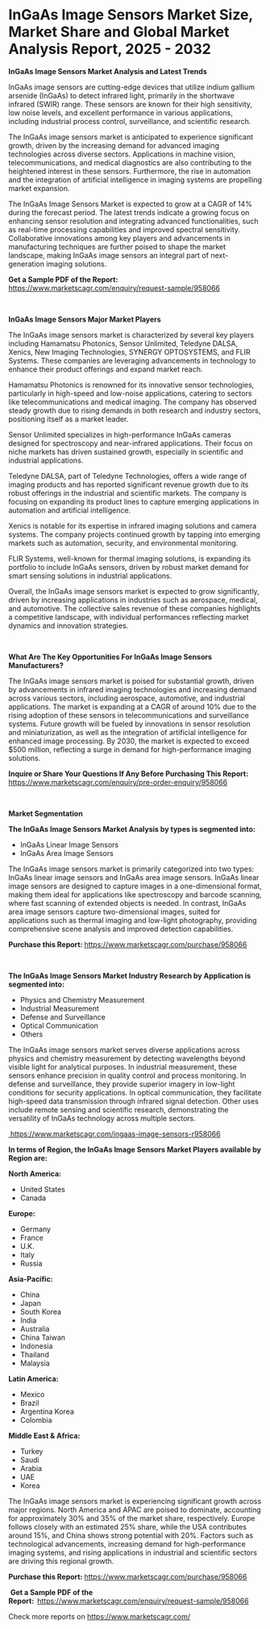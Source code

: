 <p><h1>InGaAs Image Sensors Market Size, Market Share and Global Market Analysis Report, 2025 - 2032</h1></p><p><strong>InGaAs Image Sensors Market Analysis and Latest Trends</strong></p>
<p><p>InGaAs image sensors are cutting-edge devices that utilize indium gallium arsenide (InGaAs) to detect infrared light, primarily in the shortwave infrared (SWIR) range. These sensors are known for their high sensitivity, low noise levels, and excellent performance in various applications, including industrial process control, surveillance, and scientific research.</p><p>The InGaAs image sensors market is anticipated to experience significant growth, driven by the increasing demand for advanced imaging technologies across diverse sectors. Applications in machine vision, telecommunications, and medical diagnostics are also contributing to the heightened interest in these sensors. Furthermore, the rise in automation and the integration of artificial intelligence in imaging systems are propelling market expansion.</p><p>The InGaAs Image Sensors Market is expected to grow at a CAGR of 14% during the forecast period. The latest trends indicate a growing focus on enhancing sensor resolution and integrating advanced functionalities, such as real-time processing capabilities and improved spectral sensitivity. Collaborative innovations among key players and advancements in manufacturing techniques are further poised to shape the market landscape, making InGaAs image sensors an integral part of next-generation imaging solutions.</p></p>
<p><strong>Get a Sample PDF of the Report:&nbsp;</strong> <a href="https://www.marketscagr.com/enquiry/request-sample/958066?utm_campaign=3249&utm_medium=2&utm_source=Github&utm_content=ia&utm_term=06042025&utm_id=ingaas-image-sensors">https://www.marketscagr.com/enquiry/request-sample/958066</a></p>
<p>&nbsp;</p>
<p><strong>InGaAs Image Sensors Major Market Players</strong></p>
<p><p>The InGaAs image sensors market is characterized by several key players including Hamamatsu Photonics, Sensor Unlimited, Teledyne DALSA, Xenics, New Imaging Technologies, SYNERGY OPTOSYSTEMS, and FLIR Systems. These companies are leveraging advancements in technology to enhance their product offerings and expand market reach.</p><p>Hamamatsu Photonics is renowned for its innovative sensor technologies, particularly in high-speed and low-noise applications, catering to sectors like telecommunications and medical imaging. The company has observed steady growth due to rising demands in both research and industry sectors, positioning itself as a market leader. </p><p>Sensor Unlimited specializes in high-performance InGaAs cameras designed for spectroscopy and near-infrared applications. Their focus on niche markets has driven sustained growth, especially in scientific and industrial applications. </p><p>Teledyne DALSA, part of Teledyne Technologies, offers a wide range of imaging products and has reported significant revenue growth due to its robust offerings in the industrial and scientific markets. The company is focusing on expanding its product lines to capture emerging applications in automation and artificial intelligence.</p><p>Xenics is notable for its expertise in infrared imaging solutions and camera systems. The company projects continued growth by tapping into emerging markets such as automation, security, and environmental monitoring.</p><p>FLIR Systems, well-known for thermal imaging solutions, is expanding its portfolio to include InGaAs sensors, driven by robust market demand for smart sensing solutions in industrial applications. </p><p>Overall, the InGaAs image sensors market is expected to grow significantly, driven by increasing applications in industries such as aerospace, medical, and automotive. The collective sales revenue of these companies highlights a competitive landscape, with individual performances reflecting market dynamics and innovation strategies.</p></p>
<p>&nbsp;</p>
<p><strong>What Are The Key Opportunities For InGaAs Image Sensors Manufacturers?</strong></p>
<p><p>The InGaAs image sensors market is poised for substantial growth, driven by advancements in infrared imaging technologies and increasing demand across various sectors, including aerospace, automotive, and industrial applications. The market is expanding at a CAGR of around 10% due to the rising adoption of these sensors in telecommunications and surveillance systems. Future growth will be fueled by innovations in sensor resolution and miniaturization, as well as the integration of artificial intelligence for enhanced image processing. By 2030, the market is expected to exceed $500 million, reflecting a surge in demand for high-performance imaging solutions.</p></p>
<p><strong>Inquire or Share Your Questions If Any Before Purchasing This Report:</strong> <a href="https://www.marketscagr.com/enquiry/pre-order-enquiry/958066?utm_campaign=3249&utm_medium=2&utm_source=Github&utm_content=ia&utm_term=06042025&utm_id=ingaas-image-sensors">https://www.marketscagr.com/enquiry/pre-order-enquiry/958066</a></p>
<p>&nbsp;</p>
<p><strong>Market Segmentation</strong></p>
<p><strong>The InGaAs Image Sensors Market Analysis by types is segmented into:</strong></p>
<p><ul><li>InGaAs Linear Image Sensors</li><li>InGaAs Area Image Sensors</li></ul></p>
<p><p>The InGaAs image sensors market is primarily categorized into two types: InGaAs linear image sensors and InGaAs area image sensors. InGaAs linear image sensors are designed to capture images in a one-dimensional format, making them ideal for applications like spectroscopy and barcode scanning, where fast scanning of extended objects is needed. In contrast, InGaAs area image sensors capture two-dimensional images, suited for applications such as thermal imaging and low-light photography, providing comprehensive scene analysis and improved detection capabilities.</p></p>
<p><strong>Purchase this Report:&nbsp;</strong><a href="https://www.marketscagr.com/purchase/958066?utm_campaign=3249&utm_medium=2&utm_source=Github&utm_content=ia&utm_term=06042025&utm_id=ingaas-image-sensors">https://www.marketscagr.com/purchase/958066</a></p>
<p>&nbsp;</p>
<p><strong>The InGaAs Image Sensors Market Industry Research by Application is segmented into:</strong></p>
<p><ul><li>Physics and Chemistry Measurement</li><li>Industrial Measurement</li><li>Defense and Surveillance</li><li>Optical Communication</li><li>Others</li></ul></p>
<p><p>The InGaAs image sensors market serves diverse applications across physics and chemistry measurement by detecting wavelengths beyond visible light for analytical purposes. In industrial measurement, these sensors enhance precision in quality control and process monitoring. In defense and surveillance, they provide superior imagery in low-light conditions for security applications. In optical communication, they facilitate high-speed data transmission through infrared signal detection. Other uses include remote sensing and scientific research, demonstrating the versatility of InGaAs technology across multiple sectors.</p></p>
<p><a href="https://www.marketscagr.com/ingaas-image-sensors-r958066?utm_campaign=3249&utm_medium=2&utm_source=Github&utm_content=ia&utm_term=06042025&utm_id=ingaas-image-sensors">&nbsp;https://www.marketscagr.com/ingaas-image-sensors-r958066</a></p>
<p><strong>In terms of Region, the InGaAs Image Sensors Market Players available by Region are:</strong></p>
<p>
    <p> <strong> North America: </strong>
        <ul>
            <li>United States</li>
            <li>Canada</li>
        </ul>
        </p> 
    <p> <strong> Europe: </strong>
        <ul>
            <li>Germany</li>
            <li>France</li>
            <li>U.K.</li>
            <li>Italy</li>
            <li>Russia</li>
        </ul>
        </p> 
    <p> <strong> Asia-Pacific: </strong>
        <ul>
            <li>China</li>
            <li>Japan</li>
            <li>South Korea</li>
            <li>India</li>
            <li>Australia</li>
            <li>China Taiwan</li>
            <li>Indonesia</li>
            <li>Thailand</li>
            <li>Malaysia</li>
        </ul>
        </p> 
    <p> <strong> Latin America: </strong>
        <ul>
            <li>Mexico</li>
            <li>Brazil</li>
            <li>Argentina Korea</li>
            <li>Colombia</li>
        </ul>
        </p> 
    <p> <strong> Middle East & Africa: </strong>
        <ul>
            <li>Turkey</li>
            <li>Saudi</li>
            <li>Arabia</li>
            <li>UAE</li>
            <li>Korea</li>
        </ul>
    </p>
    </p>
<p><p>The InGaAs image sensors market is experiencing significant growth across major regions. North America and APAC are poised to dominate, accounting for approximately 30% and 35% of the market share, respectively. Europe follows closely with an estimated 25% share, while the USA contributes around 15%, and China shows strong potential with 20%. Factors such as technological advancements, increasing demand for high-performance imaging systems, and rising applications in industrial and scientific sectors are driving this regional growth.</p></p>
<p><strong>Purchase this Report: </strong><a href="https://www.marketscagr.com/purchase/958066?utm_campaign=3249&utm_medium=2&utm_source=Github&utm_content=ia&utm_term=06042025&utm_id=ingaas-image-sensors">https://www.marketscagr.com/purchase/958066</a></p>
<p>&nbsp;<strong>Get a Sample PDF of the Report:&nbsp;&nbsp;</strong><a href="https://www.marketscagr.com/enquiry/request-sample/958066?utm_campaign=3249&utm_medium=2&utm_source=Github&utm_content=ia&utm_term=06042025&utm_id=ingaas-image-sensors">https://www.marketscagr.com/enquiry/request-sample/958066</a></p>
<p><strong></strong></p>
<p>Check more reports on <a href="https://www.marketscagr.com/?utm_campaign=3249&utm_medium=2&utm_source=Github&utm_content=ia&utm_term=06042025&utm_id=ingaas-image-sensors">https://www.marketscagr.com/</a></p>